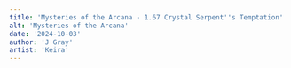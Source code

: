 ```yaml
---
title: 'Mysteries of the Arcana - 1.67 Crystal Serpent''s Temptation'
alt: 'Mysteries of the Arcana'
date: '2024-10-03'
author: 'J Gray'
artist: 'Keira'
---
```

